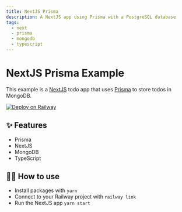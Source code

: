 ```yaml
---
title: NextJS Prisma
description: A NextJS app using Prisma with a PostgreSQL database
tags:
  - next
  - prisma
  - mongodb
  - typescript
---
```


# NextJS Prisma Example

This example is a [NextJS](https://nextjs.org/) todo app that uses
[Prisma](https://www.prisma.io/) to store todos in MongoDB.

[![Deploy on Railway](https://railway.app/button.svg)](https://railway.app/new/template/HRZqTF)

## ✨ Features

- Prisma
- NextJS
- MongoDB
- TypeScript

## 💁‍♀️ How to use

- Install packages with `yarn`
- Connect to your Railway project with `railway link`
- Run the NextJS app `yarn start`
